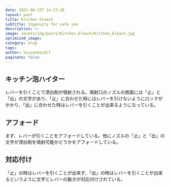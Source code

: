 ```yaml
---
date: 2021-08-15T 14:13:26
layout: post
title: Kitchen bleach
subtitle: Ingenuity for safe use
description: >-
image: assets/img/posts/Kitchen_bleach/Kitchen_bleach.jpg
optimized_image: 
category: blog
tags: 
author: SouzoukouICT
paginate: false
---
```


## キッチン泡ハイター

レバーを引くことで漂白剤が噴射される。噴射口のノズルの側面には「止」と「出」の文字があり、「止」に合わせた時にはレバーを引けないようにロックがかかり、「出」に合わせた時はレバーを引くことが出来るようになっている。

## アフォード

まず、レバーが引くことをアフォードしている。他にノズルの「止」と「出」の文字が漂白剤を噴射可能かどうかをアフォードしている。

## 対応付け

「止」の時はレバーを引くことが出来ず、「出」の時はレバーを引くことが出来るというように文字とレバーの動きが対応付けされている。